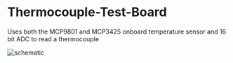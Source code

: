 # Thermocouple-Test-Board
Uses both the MCP9801 and MCP3425 onboard temperature sensor and 16 bit ADC to read a thermocouple

![schematic](https://github.com/chrissavage2300/Thermocouple-Test-Board/assets/24416184/8acd59b6-994e-437b-89c1-85277e2db2ee)
